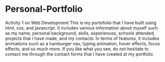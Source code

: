 # Personal-Portfolio
Activity 1 on Web Development
This is my portofolio that I have built using html, css, and javascript. It includes various information about myself such as my name, personal background, skills, experiences, schools attended, projects that I have
made, and my contacts. In terms of features, it includes animations such as a hamburger nav, typing animation, hover effects, focus effects, and so much more. If you like what you see, do not hesitate to contact me
through the contact forms that I have created at my portfolio.
